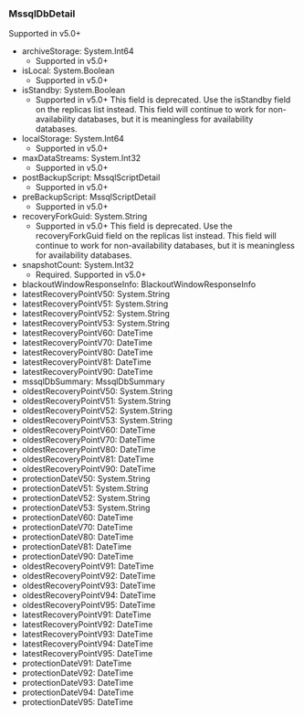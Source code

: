 ### MssqlDbDetail
Supported in v5.0+

- archiveStorage: System.Int64
  - Supported in v5.0+
- isLocal: System.Boolean
  - Supported in v5.0+
- isStandby: System.Boolean
  - Supported in v5.0+
This field is deprecated. Use the isStandby field on the replicas list instead. This field will continue to work for non-availability databases, but it is meaningless for availability databases.
- localStorage: System.Int64
  - Supported in v5.0+
- maxDataStreams: System.Int32
  - Supported in v5.0+
- postBackupScript: MssqlScriptDetail
  - Supported in v5.0+
- preBackupScript: MssqlScriptDetail
  - Supported in v5.0+
- recoveryForkGuid: System.String
  - Supported in v5.0+
This field is deprecated. Use the recoveryForkGuid field on the replicas list instead. This field will continue to work for non-availability databases, but it is meaningless for availability databases.
- snapshotCount: System.Int32
  - Required. Supported in v5.0+
- blackoutWindowResponseInfo: BlackoutWindowResponseInfo
- latestRecoveryPointV50: System.String
- latestRecoveryPointV51: System.String
- latestRecoveryPointV52: System.String
- latestRecoveryPointV53: System.String
- latestRecoveryPointV60: DateTime
- latestRecoveryPointV70: DateTime
- latestRecoveryPointV80: DateTime
- latestRecoveryPointV81: DateTime
- latestRecoveryPointV90: DateTime
- mssqlDbSummary: MssqlDbSummary
- oldestRecoveryPointV50: System.String
- oldestRecoveryPointV51: System.String
- oldestRecoveryPointV52: System.String
- oldestRecoveryPointV53: System.String
- oldestRecoveryPointV60: DateTime
- oldestRecoveryPointV70: DateTime
- oldestRecoveryPointV80: DateTime
- oldestRecoveryPointV81: DateTime
- oldestRecoveryPointV90: DateTime
- protectionDateV50: System.String
- protectionDateV51: System.String
- protectionDateV52: System.String
- protectionDateV53: System.String
- protectionDateV60: DateTime
- protectionDateV70: DateTime
- protectionDateV80: DateTime
- protectionDateV81: DateTime
- protectionDateV90: DateTime
- oldestRecoveryPointV91: DateTime
- oldestRecoveryPointV92: DateTime
- oldestRecoveryPointV93: DateTime
- oldestRecoveryPointV94: DateTime
- oldestRecoveryPointV95: DateTime
- latestRecoveryPointV91: DateTime
- latestRecoveryPointV92: DateTime
- latestRecoveryPointV93: DateTime
- latestRecoveryPointV94: DateTime
- latestRecoveryPointV95: DateTime
- protectionDateV91: DateTime
- protectionDateV92: DateTime
- protectionDateV93: DateTime
- protectionDateV94: DateTime
- protectionDateV95: DateTime

